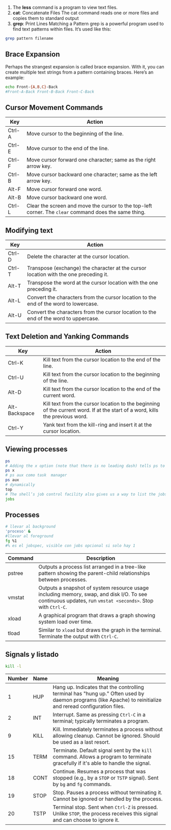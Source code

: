 1. The **less** command is a program to view text files.
2. **cat**: Concatenate Files
The cat command reads one or more files and copies them to standard
output
3. **grep**: Print Lines Matching a Pattern
grep is a powerful program used to find text patterns within files. It’s used
like this:
```sh
grep pattern filename
```
## Brace Expansion
Perhaps the strangest expansion is called brace expansion. With it, you can
create multiple text strings from a pattern containing braces. Here’s an
example:

```sh 
echo Front-{A,B,C}-Back
#Front-A-Back Front-B-Back Front-C-Back
```
## Cursor Movement Commands
| Key    | Action                                                                                                |
| ------ | ----------------------------------------------------------------------------------------------------- |
| Ctrl-A | Move cursor to the beginning of the line.                                                             |
| Ctrl-E | Move cursor to the end of the line.                                                                   |
| Ctrl-F | Move cursor forward one character; same as the right arrow key.                                       |
| Ctrl-B | Move cursor backward one character; same as the left arrow key.                                       |
| Alt-F  | Move cursor forward one word.                                                                         |
| Alt-B  | Move cursor backward one word.                                                                        |
| Ctrl-L | Clear the screen and move the cursor to the top-left corner. The `clear` command does the same thing. |
## Modifying text
| Key    | Action                                                                               |
| ------ | ------------------------------------------------------------------------------------ |
| Ctrl-D | Delete the character at the cursor location.                                         |
| Ctrl-T | Transpose (exchange) the character at the cursor location with the one preceding it. |
| Alt-T  | Transpose the word at the cursor location with the one preceding it.                 |
| Alt-L  | Convert the characters from the cursor location to the end of the word to lowercase. |
| Alt-U  | Convert the characters from the cursor location to the end of the word to uppercase. |
## Text Deletion and Yanking Commands
| Key           | Action                                                                                                                       |
| ------------- | ---------------------------------------------------------------------------------------------------------------------------- |
| Ctrl-K        | Kill text from the cursor location to the end of the line.                                                                   |
| Ctrl-U        | Kill text from the cursor location to the beginning of the line.                                                             |
| Alt-D         | Kill text from the cursor location to the end of the current word.                                                           |
| Alt-Backspace | Kill text from the cursor location to the beginning of the current word. If at the start of a word, kills the previous word. |
| Ctrl-Y        | Yank text from the kill-ring and insert it at the cursor location.                                                           |
## Viewing processes
```sh
ps
# Adding the x option (note that there is no leading dash) tells ps to show all of our processes regardless of what terminal (if any) they are controlled by.The presence of a ? in the TTY column indicates no controlling terminal.
ps x
# ps aux como task  manager
ps aux
# dynamically
top
# The shell’s job control facility also gives us a way to list the jobs that have been launched from our terminal. Using the jobs command
jobs
```
## Processes
```sh
# llevar al background
'proceso' &
#llevar al foreground
fg %1
#% es el jobspec, visible con jobs opcional si solo hay 1
```

| Command | Description                                                                                                                                              |
| ------- | -------------------------------------------------------------------------------------------------------------------------------------------------------- |
| pstree  | Outputs a process list arranged in a tree-like pattern showing the parent-child relationships between processes.                                         |
| vmstat  | Outputs a snapshot of system resource usage including memory, swap, and disk I/O. To see continuous updates, run `vmstat <seconds>`. Stop with `Ctrl-C`. |
| xload   | A graphical program that draws a graph showing system load over time.                                                                                    |
| tload   | Similar to `xload` but draws the graph in the terminal. Terminate the output with `Ctrl-C`.                                                              |

## Signals y listado
```sh
kill -l
```

| Number | Name  | Meaning                                                                                                                                                                                                                         |
|--------|-------|---------------------------------------------------------------------------------------------------------------------------------------------------------------------------------------------------------------------------------|
| 1      | HUP   | Hang up. Indicates that the controlling terminal has "hung up." Often used by daemon programs (like Apache) to reinitialize and reread configuration files.                                                                    |
| 2      | INT   | Interrupt. Same as pressing `Ctrl-C` in a terminal; typically terminates a program.                                                                                                       |
| 9      | KILL  | Kill. Immediately terminates a process without allowing cleanup. Cannot be ignored. Should be used as a last resort.                                                                                                             |
| 15     | TERM  | Terminate. Default signal sent by the `kill` command. Allows a program to terminate gracefully if it's able to handle the signal.                                                                                               |
| 18     | CONT  | Continue. Resumes a process that was stopped (e.g., by a `STOP` or `TSTP` signal). Sent by `bg` and `fg` commands.                                                                                                               |
| 19     | STOP  | Stop. Pauses a process without terminating it. Cannot be ignored or handled by the process.                                                                                                                                    |
| 20     | TSTP  | Terminal stop. Sent when `Ctrl-Z` is pressed. Unlike `STOP`, the process receives this signal and can choose to ignore it.                                                                                                      |
